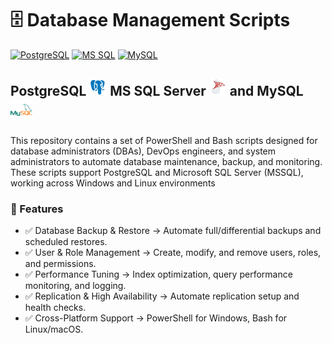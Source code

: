 
# 🗄️ Database Management Scripts

[![PostgreSQL](https://img.shields.io/badge/PostgreSQL-336791?style=flat&logo=postgresql&logoColor=white&logoSize=auto&labelColor=5197e1)](https://www.postgresql.org/)
[![MS SQL](https://custom-icon-badges.demolab.com/badge/SQL_Server-Microsoft-blue?style=flat&logo=microsoft-sql-server&logoColor=red&logoSize=auto&labelColor=e1e5ee)](https://www.microsoft.com/en-us/sql-server/sql-server-downloads)
[![MySQL](https://img.shields.io/badge/MySQL-4479A0?style=flat&logo=mysql&logoColor=white&logoSize=auto&labelColor=336791)](https://www.mysql.com/)

## PostgreSQL <img src="./Assets/pics/icons8-postgresql-48.svg" width="28">  MS SQL Server <img src="./Assets/pics/icons8-microsoft-sql-server-48.svg" width="28"> and MySQL <img src="./Assets/pics/icons8-mysql-48.svg" width="35">

This repository contains a set of PowerShell and Bash scripts designed for database administrators (DBAs), DevOps engineers, and system administrators to automate database maintenance, backup, and monitoring. These scripts support PostgreSQL and Microsoft SQL Server (MSSQL), working across Windows and Linux environments

### 🚀 Features

- ✅ Database Backup & Restore → Automate full/differential backups and scheduled restores.
- ✅ User & Role Management → Create, modify, and remove users, roles, and permissions.
- ✅ Performance Tuning → Index optimization, query performance monitoring, and logging.
- ✅ Replication & High Availability → Automate replication setup and health checks.
- ✅ Cross-Platform Support → PowerShell for Windows, Bash for Linux/macOS.
